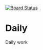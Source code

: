 [![Board Status](https://dev.azure.com/shinu61/6664a141-e593-43d5-ae62-da2c0d000bab/47f09968-e7ee-43a6-9d99-494c7c593b5a/_apis/work/boardbadge/681ae72f-c07e-4ea9-9185-ed909cf11404)](https://dev.azure.com/shinu61/6664a141-e593-43d5-ae62-da2c0d000bab/_boards/board/t/47f09968-e7ee-43a6-9d99-494c7c593b5a/Microsoft.RequirementCategory)
# Daily
Daily work
